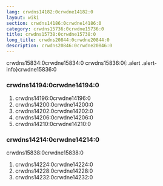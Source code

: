 ```yaml
---
lang: crwdns14182:0crwdne14182:0
layout: wiki
section: crwdns14186:0crwdne14186:0
category: crwdns15736:0crwdne15736:0
title: crwdns15738:0crwdne15738:0
long_title: crwdns20844:0crwdne20844:0
description: crwdns20846:0crwdne20846:0
---
```


crwdns15834:0crwdne15834:0
crwdns15836:0{:.alert .alert-info}crwdne15836:0

### crwdns14194:0crwdne14194:0
1. crwdns14196:0crwdne14196:0
1. crwdns14200:0crwdne14200:0
1. crwdns14202:0crwdne14202:0
1. crwdns14206:0crwdne14206:0
1. crwdns14210:0crwdne14210:0

### crwdns14214:0crwdne14214:0

crwdns15838:0crwdne15838:0

1. crwdns14224:0crwdne14224:0
1. crwdns14228:0crwdne14228:0
1. crwdns14232:0crwdne14232:0
